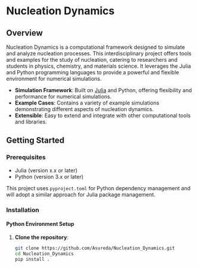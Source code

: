 # Nucleation Dynamics

## Overview
Nucleation Dynamics is a computational framework designed to simulate and analyze nucleation processes. This interdisciplinary project offers tools and examples for the study of nucleation, catering to researchers and students in physics, chemistry, and materials science. It leverages the Julia and Python programming languages to provide a powerful and flexible environment for numerical simulations.

- **Simulation Framework**: Built on [Julia](https://julialang.org/) and Python, offering flexibility and performance for numerical simulations.
- **Example Cases**: Contains a variety of example simulations demonstrating different aspects of nucleation dynamics.
- **Extensible**: Easy to extend and integrate with other computational tools and libraries.

## Getting Started

### Prerequisites
- Julia (version x.x or later)
- Python (version 3.x or later)


This project uses `pyproject.toml` for Python dependency management and will adopt a similar approach for Julia package management.

### Installation

#### Python Environment Setup
1. **Clone the repository**:
   ```bash
   git clone https://github.com/Asureda/Nucleation_Dynamics.git
   cd Nucleation_Dynamics
   pip install .
```
